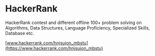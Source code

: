 # HackerRank
HackerRank contest and different offline 100+ problem solving on Algorithms, Data Structures, Language Proficiency, Specialized Skills, Database etc.

[www.hackerrank.com/hnjsujon_mbstu](https://www.hackerrank.com/hnjsujon_mbstu)
